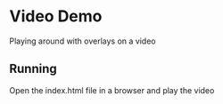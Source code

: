# Video Demo

Playing around with overlays on a video

## Running

Open the index.html file in a browser and play the video